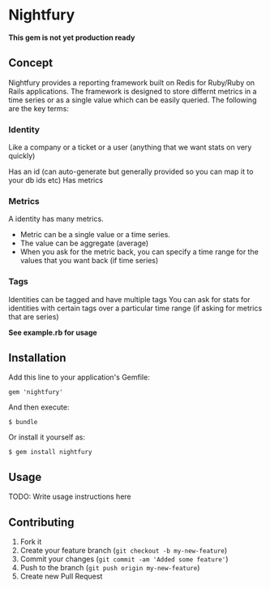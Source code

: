 # Nightfury

**This gem is not yet production ready**

## Concept

Nightfury provides a reporting framework built on Redis for Ruby/Ruby on Rails applications. The framework is designed 
to store differnt metrics in a time series or as a single value which can be easily queried. The following are the key terms:

### Identity

Like a company or a ticket or a user (anything that we want stats on very quickly)

Has an id (can auto-generate but generally provided so you can map it to your db ids etc)
Has metrics

### Metrics

A identity has many metrics.

* Metric can be a single value or a time series. 
* The value can be aggregate (average)
* When you ask for the metric back, you can specify a time range for the values that you want back (if time series)

### Tags

Identities can be tagged and have multiple tags
You can ask for stats for identities with certain tags over a particular time range (if asking for metrics that are series)

**See example.rb for usage**

## Installation

Add this line to your application's Gemfile:

    gem 'nightfury'

And then execute:

    $ bundle

Or install it yourself as:

    $ gem install nightfury

## Usage

TODO: Write usage instructions here

## Contributing

1. Fork it
2. Create your feature branch (`git checkout -b my-new-feature`)
3. Commit your changes (`git commit -am 'Added some feature'`)
4. Push to the branch (`git push origin my-new-feature`)
5. Create new Pull Request
